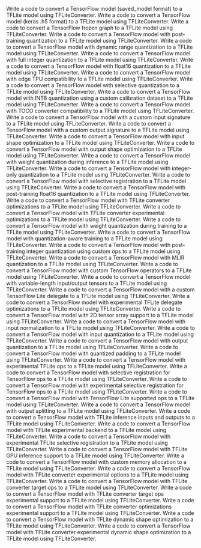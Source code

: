 
Write a code to convert a TensorFlow model (saved_model format) to a TFLite model using TFLiteConverter.
Write a code to convert a TensorFlow model (keras .h5 format) to a TFLite model using TFLiteConverter.
Write a code to convert a TensorFlow frozen graph to a TFLite model using TFLiteConverter.
Write a code to convert a TensorFlow model with post-training quantization to a TFLite model using TFLiteConverter.
Write a code to convert a TensorFlow model with dynamic range quantization to a TFLite model using TFLiteConverter.
Write a code to convert a TensorFlow model with full integer quantization to a TFLite model using TFLiteConverter.
Write a code to convert a TensorFlow model with float16 quantization to a TFLite model using TFLiteConverter.
Write a code to convert a TensorFlow model with edge TPU compatibility to a TFLite model using TFLiteConverter.
Write a code to convert a TensorFlow model with selective quantization to a TFLite model using TFLiteConverter.
Write a code to convert a TensorFlow model with INT8 quantization using a custom calibration dataset to a TFLite model using TFLiteConverter.
Write a code to convert a TensorFlow model with TOCO converter compatibility to a TFLite model using TFLiteConverter.
Write a code to convert a TensorFlow model with a custom input signature to a TFLite model using TFLiteConverter.
Write a code to convert a TensorFlow model with a custom output signature to a TFLite model using TFLiteConverter.
Write a code to convert a TensorFlow model with input shape optimization to a TFLite model using TFLiteConverter.
Write a code to convert a TensorFlow model with output shape optimization to a TFLite model using TFLiteConverter.
Write a code to convert a TensorFlow model with weight quantization during inference to a TFLite model using TFLiteConverter.
Write a code to convert a TensorFlow model with integer-only quantization to a TFLite model using TFLiteConverter.
Write a code to convert a TensorFlow model with selective registration to a TFLite model using TFLiteConverter.
Write a code to convert a TensorFlow model with post-training float16 quantization to a TFLite model using TFLiteConverter.
Write a code to convert a TensorFlow model with TFLite converter optimizations to a TFLite model using TFLiteConverter.
Write a code to convert a TensorFlow model with TFLite converter experimental optimizations to a TFLite model using TFLiteConverter.
Write a code to convert a TensorFlow model with weight quantization during training to a TFLite model using TFLiteConverter.
Write a code to convert a TensorFlow model with quantization-aware training to a TFLite model using TFLiteConverter.
Write a code to convert a TensorFlow model with post-training integer quantization using custom ops to a TFLite model using TFLiteConverter.
Write a code to convert a TensorFlow model with MLIR quantization to a TFLite model using TFLiteConverter.
Write a code to convert a TensorFlow model with custom TensorFlow operators to a TFLite model using TFLiteConverter.
Write a code to convert a TensorFlow model with variable-length input/output tensors to a TFLite model using TFLiteConverter.
Write a code to convert a TensorFlow model with a custom TensorFlow Lite delegate to a TFLite model using TFLiteConverter.
Write a code to convert a TensorFlow model with experimental TFLite delegate optimizations to a TFLite model using TFLiteConverter.
Write a code to convert a TensorFlow model with 2D tensor array support to a TFLite model using TFLiteConverter.
Write a code to convert a TensorFlow model with input normalization to a TFLite model using TFLiteConverter.
Write a code to convert a TensorFlow model with input quantization to a TFLite model using TFLiteConverter.
Write a code to convert a TensorFlow model with output quantization to a TFLite model using TFLiteConverter.
Write a code to convert a TensorFlow model with quantized padding to a TFLite model using TFLiteConverter.
Write a code to convert a TensorFlow model with experimental TFLite ops to a TFLite model using TFLiteConverter.
Write a code to convert a TensorFlow model with selective registration for TensorFlow ops to a TFLite model using TFLiteConverter.
Write a code to convert a TensorFlow model with experimental selective registration for TensorFlow ops to a TFLite model using TFLiteConverter.
Write a code to convert a TensorFlow model with TensorFlow Lite supported ops to a TFLite model using TFLiteConverter.
Write a code to convert a TensorFlow model with output splitting to a TFLite model using TFLiteConverter.
Write a code to convert a TensorFlow model with TFLite inference inputs and outputs to a TFLite model using TFLiteConverter.
Write a code to convert a TensorFlow model with TFLite experimental backend to a TFLite model using TFLiteConverter.
Write a code to convert a TensorFlow model with experimental TFLite selective registration to a TFLite model using TFLiteConverter.
Write a code to convert a TensorFlow model with TFLite GPU inference support to a TFLite model using TFLiteConverter.
Write a code to convert a TensorFlow model with custom memory allocation to a TFLite model using TFLiteConverter.
Write a code to convert a TensorFlow model with TFLite converter experimental options to a TFLite model using TFLiteConverter.
Write a code to convert a TensorFlow model with TFLite converter target ops to a TFLite model using TFLiteConverter.
Write a code to convert a TensorFlow model with TFLite converter target ops experimental support to a TFLite model using TFLiteConverter.
Write a code to convert a TensorFlow model with TFLite converter optimizations experimental support to a TFLite model using TFLiteConverter.
Write a code to convert a TensorFlow model with TFLite dynamic shape optimization to a TFLite model using TFLiteConverter.
Write a code to convert a TensorFlow model with TFLite converter experimental dynamic shape optimization to a TFLite model using TFLiteConverter.